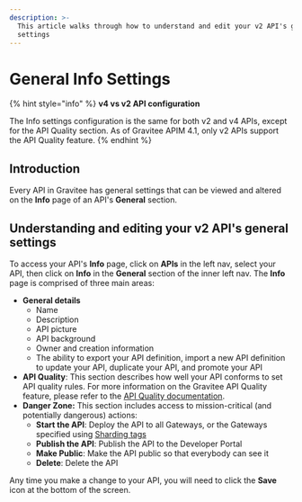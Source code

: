 ```yaml
---
description: >-
  This article walks through how to understand and edit your v2 API's general
  settings
---
```


# General Info Settings

{% hint style="info" %}
**v4 vs v2 API configuration**

The Info settings configuration is the same for both v2 and v4 APIs, except for the API Quality section. As of Gravitee APIM 4.1, only v2 APIs support the API Quality feature.
{% endhint %}

## Introduction

Every API in Gravitee has general settings that can be viewed and altered on the **Info** page of an API's **General** section.

## Understanding and editing your v2 API's general settings

To access your API's **Info** page, click on **APIs** in the left nav, select your API, then click on **Info** in the **General** section of the inner left nav. The **Info** page is comprised of three main areas:

* **General details**
  * Name
  * Description
  * API picture
  * API background
  * Owner and creation information
  * The ability to export your API definition, import a new API definition to update your API, duplicate your API, and promote your API
* **API Quality**: This section describes how well your API conforms to set API quality rules. For more information on the Gravitee API Quality feature, please refer to the [API Quality documentation](../../api-measurement-tracking-and-analytics/using-the-api-quality-feature.md).
* **Danger Zone:** This section includes access to mission-critical (and potentially dangerous) actions:
  * **Start the API**: Deploy the API to all Gateways, or the Gateways specified using [Sharding tags](../../../getting-started/configuration/the-gravitee-api-gateway/configure-sharding-tags-for-your-gravitee-api-gateways.md)
  * **Publish the API**: Publish the API to the Developer Portal
  * **Make Public**: Make the API public so that everybody can see it
  * **Delete**: Delete the API

Any time you make a change to your API, you will need to click the **Save** icon at the bottom of the screen.

